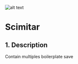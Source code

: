 ![alt text](http://vignette.wikia.nocookie.net/fable/images/a/a8/Scimitar.jpg/latest?cb=20170708183102 "Scimitar Sword")
# Scimitar

## 1. Description

Contain multiples boilerplate save